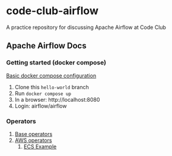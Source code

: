 # code-club-airflow
A practice repository for discussing Apache Airflow at Code Club

## Apache Airflow Docs

### Getting started (docker compose)

[Basic docker compose configuration](https://airflow.apache.org/docs/apache-airflow/stable/start/docker.html)

1. Clone this `hello-world` branch
1. Run `docker compose up`
1. In a browser: http://localhost:8080
1. Login: airflow/airflow

### Operators

1. [Base operators](https://airflow.apache.org/docs/apache-airflow/stable/operators-and-hooks-ref.html)
1. [AWS operators](https://airflow.apache.org/docs/apache-airflow-providers-amazon/stable/operators/index.html)
    1. [ECS Example](https://airflow.apache.org/docs/apache-airflow-providers-amazon/stable/operators/ecs.html)
